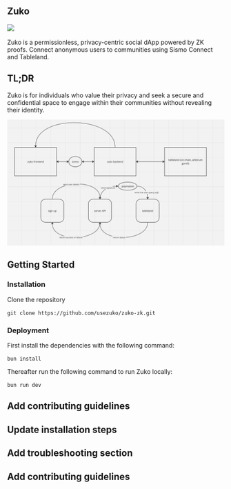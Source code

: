 ## Zuko

<img width="1440" src="https://github.com/usezuko/zuko-zk/assets/42776950/373950a0-32f1-4bf2-98f7-f8f44116bbac">

Zuko is a permissionless, privacy-centric social dApp powered by ZK proofs. Connect anonymous users to communities using Sismo Connect and Tableland.

## TL;DR

Zuko is for individuals who value their privacy and seek a secure and confidential space to engage within their communities without revealing their identity.

![Architecture](public/images/architecture.png)

## Getting Started

### Installation

Clone the repository

```
git clone https://github.com/usezuko/zuko-zk.git
```

### Deployment

First install the dependencies with the following command:

```
bun install
```

Thereafter run the following command to run Zuko locally:

```
bun run dev
```
## Add contributing guidelines
## Update installation steps
## Add troubleshooting section
## Add contributing guidelines

